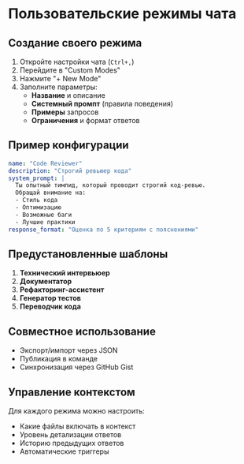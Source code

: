 # Пользовательские режимы чата

## Создание своего режима
1. Откройте настройки чата (`Ctrl+,`)
2. Перейдите в "Custom Modes"
3. Нажмите "+ New Mode"
4. Заполните параметры:
   - **Название** и описание
   - **Системный промпт** (правила поведения)
   - **Примеры** запросов
   - **Ограничения** и формат ответов

## Пример конфигурации
```yaml
name: "Code Reviewer"
description: "Строгий ревьюер кода"
system_prompt: |
  Ты опытный тимлид, который проводит строгий код-ревью.
  Обращай внимание на:
  - Стиль кода
  - Оптимизацию
  - Возможные баги
  - Лучшие практики
response_format: "Оценка по 5 критериям с пояснениями"
```

## Предустановленные шаблоны
1. **Технический интервьюер**
2. **Документатор**
3. **Рефакторинг-ассистент**
4. **Генератор тестов**
5. **Переводчик кода**

## Совместное использование
- Экспорт/импорт через JSON
- Публикация в команде
- Синхронизация через GitHub Gist

## Управление контекстом
Для каждого режима можно настроить:
- Какие файлы включать в контекст
- Уровень детализации ответов
- Историю предыдущих ответов
- Автоматические триггеры